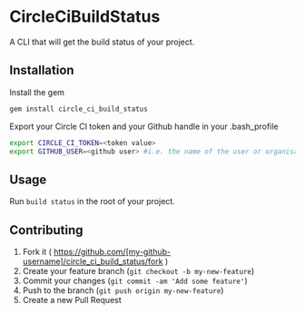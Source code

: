 # CircleCiBuildStatus

A CLI that will get the build status of your project.

## Installation

Install the gem

```ruby
gem install circle_ci_build_status
```

Export your Circle CI token and your Github handle in your .bash_profile

```bash
export CIRCLE_CI_TOKEN=<token value>
export GITHUB_USER=<github user> #i.e. the name of the user or organisation that the repo is under. 
```

## Usage

Run ```build status``` in the root of your project.

## Contributing

1. Fork it ( https://github.com/[my-github-username]/circle_ci_build_status/fork )
2. Create your feature branch (`git checkout -b my-new-feature`)
3. Commit your changes (`git commit -am 'Add some feature'`)
4. Push to the branch (`git push origin my-new-feature`)
5. Create a new Pull Request
